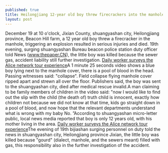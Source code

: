 ```yaml
---
published: true
title: Heilongjiang 12-year old boy threw firecrackers into the manhole cover was killed, the police: ignition of methane
layout: post
---
```

December 19 at 10 o\'clock, Jixian County, shuangyashan city, Heilongjiang province, Beacon Hill farm, a 12 year old boy threw a firecracker in the manhole, triggering an explosion resulted in serious injuries and died. 19th evening, surging shuangyashan Bureau beacon police station duty officer told News (www.thepaper.CN), the little boy was killed because the sewer gas, accident liability still further investigation. [Daily worker surveys the Alice network tour experience](http://www.eastbuzz.com/2016/11/06/daily-worker-surveys-the-alice-network-tour-experience-is-not-about-scenic-area/)A 1 minute 25 seconds video shows a blue boy lying next to the manhole cover, there is a pool of blood in the head. Passing witnesses said: \"collapse\". Field collapse flying manhole cover ripped apart and strewn all over the floor. Publishers said, the boy was sent to the shuangyashan city, died after medical rescue invalid.A man claiming to be family members of children in the video said: \"now I would like to find out the slip with the child (the death of) truth child is innocent, exactly how children not because we did not know at that time, kids go straight down in a pool of blood, and now hope that the relevant departments understand what is wrong with my baby No. ”According to shuangyashan micro-letter public, local news media reported that boy is only 12 years old, with his mother living in the area. [Daily worker surveys the Alice network tour experience](http://www.eastbuzz.com/2016/11/06/daily-worker-surveys-the-alice-network-tour-experience-is-not-about-scenic-area/)The evening of 19th bijiashan surging personnel on duty told the news in shuangyashan city, Heilongjiang province Jixian, the little boy was killed because \"gourd\" (dialect, manhole, and the sewers meant) filled with gas, this responsibility also in the further investigation of the accident.